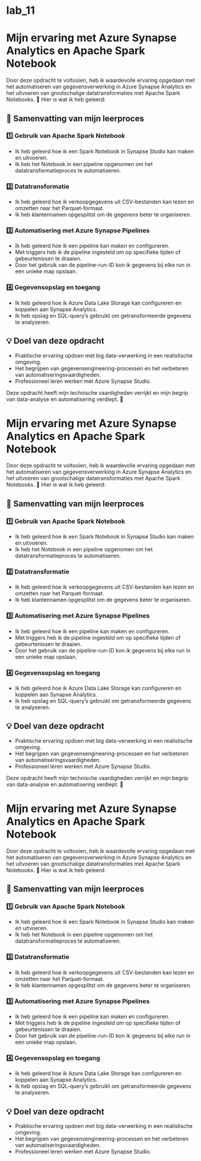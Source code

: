 # lab_11
# Mijn ervaring met Azure Synapse Analytics en Apache Spark Notebook

Door deze opdracht te voltooien, heb ik waardevolle ervaring opgedaan met het automatiseren van gegevensverwerking in Azure Synapse Analytics en het uitvoeren van grootschalige datatransformaties met Apache Spark Notebooks. 🎯 Hier is wat ik heb geleerd:

## 📌 Samenvatting van mijn leerproces
### 1️⃣ Gebruik van Apache Spark Notebook
- Ik heb geleerd hoe ik een Spark Notebook in Synapse Studio kan maken en uitvoeren.
- Ik heb het Notebook in een pipeline opgenomen om het datatransformatieproces te automatiseren.

### 2️⃣ Datatransformatie
- Ik heb geleerd hoe ik verkoopgegevens uit CSV-bestanden kan lezen en omzetten naar het Parquet-formaat.
- Ik heb klantennamen opgesplitst om de gegevens beter te organiseren.

### 3️⃣ Automatisering met Azure Synapse Pipelines
- Ik heb geleerd hoe ik een pipeline kan maken en configureren.
- Met triggers heb ik de pipeline ingesteld om op specifieke tijden of gebeurtenissen te draaien.
- Door het gebruik van de pipeline-run-ID kon ik gegevens bij elke run in een unieke map opslaan.

### 4️⃣ Gegevensopslag en toegang
- Ik heb geleerd hoe ik Azure Data Lake Storage kan configureren en koppelen aan Synapse Analytics.
- Ik heb opslag en SQL-query’s gebruikt om getransformeerde gegevens te analyseren.

## 💡 Doel van deze opdracht
- Praktische ervaring opdoen met big data-verwerking in een realistische omgeving.
- Het begrijpen van gegevensengineering-processen en het verbeteren van automatiseringsvaardigheden.
- Professioneel leren werken met Azure Synapse Studio.

Deze opdracht heeft mijn technische vaardigheden verrijkt en mijn begrip van data-analyse en automatisering verdiept. 🚀
# Mijn ervaring met Azure Synapse Analytics en Apache Spark Notebook

Door deze opdracht te voltooien, heb ik waardevolle ervaring opgedaan met het automatiseren van gegevensverwerking in Azure Synapse Analytics en het uitvoeren van grootschalige datatransformaties met Apache Spark Notebooks. 🎯 Hier is wat ik heb geleerd:

## 📌 Samenvatting van mijn leerproces
### 1️⃣ Gebruik van Apache Spark Notebook
- Ik heb geleerd hoe ik een Spark Notebook in Synapse Studio kan maken en uitvoeren.
- Ik heb het Notebook in een pipeline opgenomen om het datatransformatieproces te automatiseren.

### 2️⃣ Datatransformatie
- Ik heb geleerd hoe ik verkoopgegevens uit CSV-bestanden kan lezen en omzetten naar het Parquet-formaat.
- Ik heb klantennamen opgesplitst om de gegevens beter te organiseren.

### 3️⃣ Automatisering met Azure Synapse Pipelines
- Ik heb geleerd hoe ik een pipeline kan maken en configureren.
- Met triggers heb ik de pipeline ingesteld om op specifieke tijden of gebeurtenissen te draaien.
- Door het gebruik van de pipeline-run-ID kon ik gegevens bij elke run in een unieke map opslaan.

### 4️⃣ Gegevensopslag en toegang
- Ik heb geleerd hoe ik Azure Data Lake Storage kan configureren en koppelen aan Synapse Analytics.
- Ik heb opslag en SQL-query’s gebruikt om getransformeerde gegevens te analyseren.

## 💡 Doel van deze opdracht
- Praktische ervaring opdoen met big data-verwerking in een realistische omgeving.
- Het begrijpen van gegevensengineering-processen en het verbeteren van automatiseringsvaardigheden.
- Professioneel leren werken met Azure Synapse Studio.

Deze opdracht heeft mijn technische vaardigheden verrijkt en mijn begrip van data-analyse en automatisering verdiept. 🚀
# Mijn ervaring met Azure Synapse Analytics en Apache Spark Notebook

Door deze opdracht te voltooien, heb ik waardevolle ervaring opgedaan met het automatiseren van gegevensverwerking in Azure Synapse Analytics en het uitvoeren van grootschalige datatransformaties met Apache Spark Notebooks. 🎯 Hier is wat ik heb geleerd:

## 📌 Samenvatting van mijn leerproces
### 1️⃣ Gebruik van Apache Spark Notebook
- Ik heb geleerd hoe ik een Spark Notebook in Synapse Studio kan maken en uitvoeren.
- Ik heb het Notebook in een pipeline opgenomen om het datatransformatieproces te automatiseren.

### 2️⃣ Datatransformatie
- Ik heb geleerd hoe ik verkoopgegevens uit CSV-bestanden kan lezen en omzetten naar het Parquet-formaat.
- Ik heb klantennamen opgesplitst om de gegevens beter te organiseren.

### 3️⃣ Automatisering met Azure Synapse Pipelines
- Ik heb geleerd hoe ik een pipeline kan maken en configureren.
- Met triggers heb ik de pipeline ingesteld om op specifieke tijden of gebeurtenissen te draaien.
- Door het gebruik van de pipeline-run-ID kon ik gegevens bij elke run in een unieke map opslaan.

### 4️⃣ Gegevensopslag en toegang
- Ik heb geleerd hoe ik Azure Data Lake Storage kan configureren en koppelen aan Synapse Analytics.
- Ik heb opslag en SQL-query’s gebruikt om getransformeerde gegevens te analyseren.

## 💡 Doel van deze opdracht
- Praktische ervaring opdoen met big data-verwerking in een realistische omgeving.
- Het begrijpen van gegevensengineering-processen en het verbeteren van automatiseringsvaardigheden.
- Professioneel leren werken met Azure Synapse Studio.


